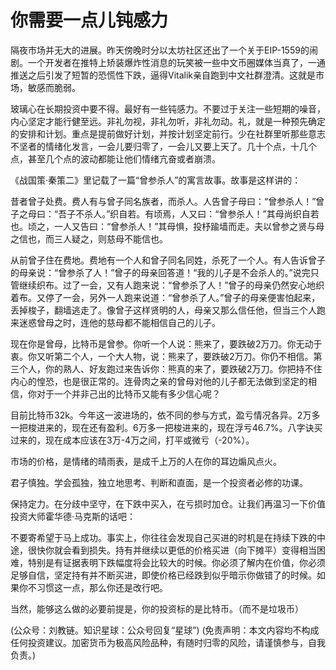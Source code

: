 # 你需要一点儿钝感力

隔夜市场并无大的进展。昨天傍晚时分以太坊社区还出了一个关于EIP-1559的闹剧。一个开发者在推特上矫装爆炸性消息的玩笑被一些中文币圈媒体当真了，一通推送之后引发了短暂的恐慌性下跌，逼得Vitalik亲自跑到中文社群澄清。这就是市场，敏感而脆弱。

玻璃心在长期投资中要不得。最好有一些钝感力。不要过于关注一些短期的噪音，内心坚定才能行健至远。非礼勿视，非礼勿听，非礼勿动。礼，就是一种预先确定的安排和计划。重点是提前做好计划，并按计划坚定前行。少在社群里听那些意志不坚者的情绪化发言，一会儿要归零了，一会儿又要上天了。几十个点，十几个点，甚至几个点的波动都能让他们情绪亢奋或者崩溃。

《战国策·秦策二》里记载了一篇“曾参杀人”的寓言故事。故事是这样讲的：

昔者曾子处费。费人有与曾子同名族者，而杀人。人告曾子母曰：“曾参杀人！”曾子之母曰：“吾子不杀人。”织自若。有顷焉，人又曰：“曾参杀人！”其母尚织自若也。顷之，一人又告曰：“曾参杀人！”其母惧，投杼踰墙而走。夫以曾参之贤与母之信也，而三人疑之，则慈母不能信也。

从前曾子住在费地。费地有一个人和曾子同名同姓，杀死了一个人。有人告诉曾子的母亲说：“曾参杀了人！”曾子的母亲回答道！“我的儿子是不会杀人的。”说完只管继续织布。过了一会，又有人跑来说：“曾参杀了人！”曾子的母亲仍然安心地织着布。又停了一会，另外一人跑来说道：“曾参杀了人。”曾子的母亲便害怕起来，丢掉梭子，翻墙逃走了。像曾子这样贤明的人，母亲又那么信任他，但当三个人跑来迷惑曾母之时，连他的慈母都不能相信自己的儿子。

现在你是曾母，比特币是曾参。你听一个人说：熊来了，要跌破2万刀。你无动于衷。你又听第二个人，一个大人物，说：熊来了，要跌破2万刀。你仍不相信。第三个人，你的熟人、好友跑过来告诉你：熊真的来了，要跌破2万刀。你把持不住内心的惶恐，也是很正常的。连骨肉之亲的曾母对他的儿子都无法做到坚定的相信，你对于一个并非己出的比特币又能有多少信心呢？

目前比特币32k。今年这一波进场的，依不同的参与方式，盈亏情况各异。2万多一把梭进来的，现在还有盈利。6万多一把梭进来的，现在浮亏46.7%。八字诀买过来的，现在成本应该在3万-4万之间，打平或微亏（-20%）。

市场的价格，是情绪的晴雨表，是成千上万的人在你的耳边煽风点火。

君子慎独。学会孤独，独立地思考、判断和直面，是一个投资者必修的功课。

保持定力。在分歧中坚守，在下跌中买入，在亏损时加仓。让我们再温习一下价值投资大师霍华德·马克斯的话吧：

不要寄希望于马上成功。事实上，你往往会发现自己买进的时机是在持续下跌的中途，很快你就会看到损失。持有并继续以更低的价格买进（向下摊平）变得相当困难，特别是有证据表明下跌幅度将会比较大的时候。你必须了解内在价值，你必须足够自信，坚定持有并不断买进，即使价格已经跌到似乎暗示你做错了的时候。如果你不习惯这一点，那么你还是改行吧。

当然，能够这么做的必要前提是，你的投资标的是比特币。（而不是垃圾币）

\(公众号：刘教链。知识星球：公众号回复“星球”\)  \(免责声明：本文内容均不构成任何投资建议。加密货币为极高风险品种，有随时归零的风险，请谨慎参与，自我负责。\)

